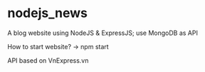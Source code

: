 # nodejs_news
A blog website using NodeJS &amp; ExpressJS; use MongoDB as API

How to start website? -> npm start

API based on VnExpress.vn
